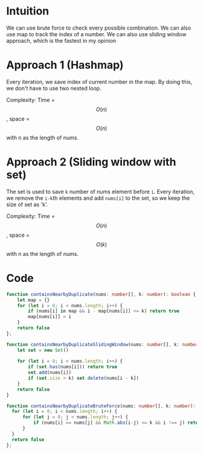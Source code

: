 # Intuition
We can use brute force to check every possible combination. We can also use map to track the index of a number. We can also use sliding window approach, which is the fastest in my opinion

# Approach 1 (Hashmap)
Every iteration, we save index of current number in the map. By doing this, we don't have to use two nested loop.

Complexity: Time = $$O(n)$$, space = $$O(n)$$ with n as the length of nums.

# Approach 2 (Sliding window with set)
The set is used to save `k` number of nums element before `i`. Every iteration, we remove the `i-k`th elements and add `nums[i]` to the set, so we keep the size of set as 'k'.

Complexity: Time = $$O(n)$$, space = $$O(k)$$ with n as the length of nums.

# Code
```ts
function containsNearbyDuplicate(nums: number[], k: number): boolean {
    let map = {}
    for (let i = 0; i < nums.length; i++) {
        if (nums[i] in map && i - map[nums[i]] <= k) return true
        map[nums[i]] = i
    }
    return false
};

function containsNearbyDuplicateSlidingWindow(nums: number[], k: number): boolean {
    let set = new Set()
    
    for (let i = 0; i < nums.length; i++) {
        if (set.has(nums[i])) return true
        set.add(nums[i])
        if (set.size > k) set.delete(nums[i - k])
    }
    return false
}

function containsNearbyDuplicateBruteForce(nums: number[], k: number): boolean {
  for (let i = 0; i < nums.length; i++) {
      for (let j = 0; j < nums.length; j++) {
          if (nums[i] == nums[j] && Math.abs(i-j) <= k && i !== j) return true
      }
  }  
  return false
};
```